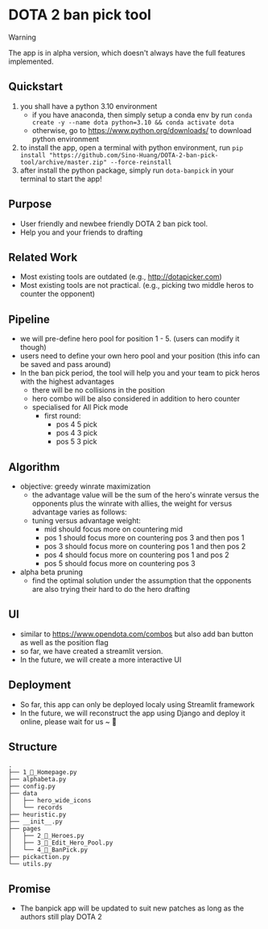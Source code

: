 # DOTA 2 ban pick tool 
> [!WARNING]
> The app is in alpha version, which doesn't always have the full features implemented. 

## Quickstart
1. you shall have a python 3.10 environment 
   - if you have anaconda, then simply setup a conda env by run `conda create -y --name dota python=3.10 && conda activate dota`
   - otherwise, go to https://www.python.org/downloads/ to download python environment
2. to install the app, open a terminal with python environment, run `pip install "https://github.com/Sino-Huang/DOTA-2-ban-pick-tool/archive/master.zip" --force-reinstall`
3. after install the python package, simply run `dota-banpick` in your terminal to start the app!

<!-- - Sorry, no installation guide yet because it is still under-developing -->

## Purpose 
- User friendly and newbee friendly DOTA 2 ban pick tool. 
- Help you and your friends to drafting 

## Related Work 
- Most existing tools are outdated (e.g., http://dotapicker.com)
- Most existing tools are not practical. (e.g., picking two middle heros to counter the opponent)

## Pipeline 
- we will pre-define hero pool for position 1 - 5. (users can modify it though)
- users need to define your own hero pool and your position (this info can be saved and pass around)
- In the ban pick period, the tool will help you and your team to pick heros with the highest advantages 
  - there will be no collisions in the position 
  - hero combo will be also considered in addition to hero counter
  - specialised for All Pick mode
    - first round: 
      - pos 4 5 pick
      - pos 4 3 pick
      - pos 5 3 pick


## Algorithm 
- objective: greedy winrate maximization 
  - the advantage value will be the sum of the hero's winrate versus the opponents plus the winrate with allies, the weight for versus advantage varies as follows: 
  - tuning versus advantage weight:
    - mid should focus more on countering mid
    - pos 1 should focus more on countering pos 3 and then pos 1
    - pos 3 should focus more on countering pos 1 and then pos 2
    - pos 4 should focus more on countering pos 1 and pos 2
    - pos 5 should focus more on countering pos 3 
- alpha beta pruning 
  - find the optimal solution under the assumption that the opponents are also trying their hard to do the hero drafting

## UI
- similar to https://www.opendota.com/combos but also add ban button as well as the position flag
- so far, we have created a streamlit version.
- In the future, we will create a more interactive UI

## Deployment 
- So far, this app can only be deployed localy using Streamlit framework
- In the future, we will reconstruct the app using Django and deploy it online, please wait for us ~ 💖

## Structure 
```
.
├── 1_🎃_Homepage.py
├── alphabeta.py
├── config.py
├── data
│   ├── hero_wide_icons
│   └── records
├── heuristic.py
├── __init__.py
├── pages
│   ├── 2_🐻_Heroes.py
│   ├── 3_🌊_Edit_Hero_Pool.py
│   └── 4_🤕_BanPick.py
├── pickaction.py
└── utils.py
```

## Promise
- The banpick app will be updated to suit new patches as long as the authors still play DOTA 2 


